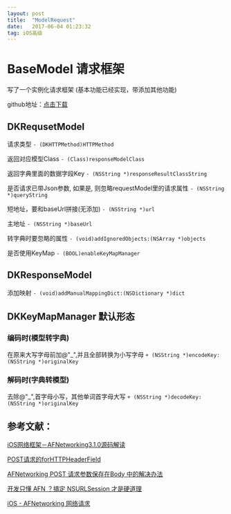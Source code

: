 ```yaml
---
layout: post
title:  "ModelRequest"
date:   2017-06-04 01:23:32
tag: iOS高级
---
```


# BaseModel 请求框架

写了一个实例化请求框架 (基本功能已经实现，带添加其他功能)

github地址：[点击下载](https://github.com/QuTianbai/BaseModel)

## DKRequsetModel

请求类型
`- (DKHTTPMethod)HTTPMethod`

返回对应模型Class
`- (Class)responseModelClass`

返回字典里面的数据字段Key
`- (NSString *)responseResultClassString`

是否请求已带Json参数, 如果是, 则忽略requestModel里的请求属性
`- (NSString *)queryString`

短地址，要和baseUrl拼接(无添加)
`- (NSString *)url`

主地址
`- (NSString *)baseUrl`

转字典时要忽略的属性
`- (void)addIgnoredObjects:(NSArray *)objects`

是否使用KeyMap
`- (BOOL)enableKeyMapManager`

## DKResponseModel

添加映射
`- (void)addManualMappingDict:(NSDictionary *)dict`


## DKKeyMapManager 默认形态

### 编码时(模型转字典)

在原来大写字母前加@"_",并且全部转换为小写字母
`+ (NSString *)encodeKey:(NSString *)originalKey`

### 解码时(字典转模型)

去除@"_",首字母小写，其他单词首字母大写
 `+ (NSString *)decodeKey:(NSString *)originalKey`

## 参考文献：

[iOS网络框架－AFNetworking3.1.0源码解读](http://www.jianshu.com/p/c36159094e24)

[POST请求的forHTTPHeaderField](http://www.cnblogs.com/YouXianMing/p/3784313.html)

[AFNetworking POST 请求参数保存在Body 中的解决办法](http://www.cnblogs.com/allen2015/p/4724931.html)

[开发只懂 AFN ？搞定 NSURLSession 才是硬道理](http://www.cocoachina.com/ios/20161018/17785.html)

[iOS - AFNetworking 网络请求](http://www.cnblogs.com/QianChia/p/5768428.html)

